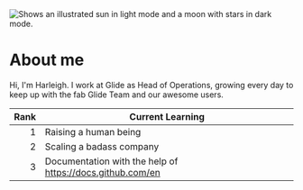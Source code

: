 <picture>
 <source media="(prefers-color-scheme: dark)" srcset="https://user-images.githubusercontent.com/25423296/163456776-7f95b81a-f1ed-45f7-b7ab-8fa810d529fa.png">
 <source media="(prefers-color-scheme: light)" srcset="https://user-images.githubusercontent.com/25423296/163456779-a8556205-d0a5-45e2-ac17-42d089e3c3f8.png">
 <img alt="Shows an illustrated sun in light mode and a moon with stars in dark mode." src="https://user-images.githubusercontent.com/25423296/163456779-a8556205-d0a5-45e2-ac17-42d089e3c3f8.png">
</picture>


# About me

Hi, I'm Harleigh. I work at Glide as Head of Operations, growing every day to keep up with the fab Glide Team and our awesome users. 


| Rank | Current Learning |
|-----:|---------------|
|     1|Raising a human being               |
|     2|Scaling a badass company               |
|     3|Documentation with the help of https://docs.github.com/en              |
